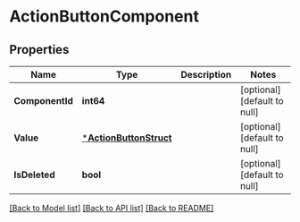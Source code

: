 # ActionButtonComponent

## Properties
Name | Type | Description | Notes
------------ | ------------- | ------------- | -------------
**ComponentId** | **int64** |  | [optional] [default to null]
**Value** | [***ActionButtonStruct**](action_button_struct.md) |  | [optional] [default to null]
**IsDeleted** | **bool** |  | [optional] [default to null]

[[Back to Model list]](../README.md#documentation-for-models) [[Back to API list]](../README.md#documentation-for-api-endpoints) [[Back to README]](../README.md)


